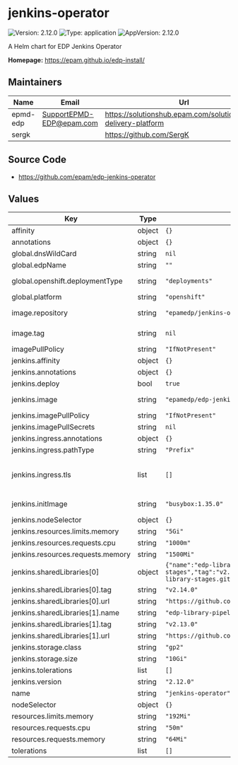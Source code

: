 # jenkins-operator

![Version: 2.12.0](https://img.shields.io/badge/Version-2.12.0-informational?style=flat-square) ![Type: application](https://img.shields.io/badge/Type-application-informational?style=flat-square) ![AppVersion: 2.12.0](https://img.shields.io/badge/AppVersion-2.12.0-informational?style=flat-square)

A Helm chart for EDP Jenkins Operator

**Homepage:** <https://epam.github.io/edp-install/>

## Maintainers

| Name | Email | Url |
| ---- | ------ | --- |
| epmd-edp | <SupportEPMD-EDP@epam.com> | <https://solutionshub.epam.com/solution/epam-delivery-platform> |
| sergk |  | <https://github.com/SergK> |

## Source Code

* <https://github.com/epam/edp-jenkins-operator>

## Values

| Key | Type | Default | Description |
|-----|------|---------|-------------|
| affinity | object | `{}` |  |
| annotations | object | `{}` |  |
| global.dnsWildCard | string | `nil` | a cluster DNS wildcard name |
| global.edpName | string | `""` | namespace or a project name (in case of OpenShift) |
| global.openshift.deploymentType | string | `"deployments"` | Wich type of kind will be deployed to Openshift (values: deployments/deploymentConfigs) |
| global.platform | string | `"openshift"` | platform type that can be "kubernetes" or "openshift" |
| image.repository | string | `"epamedp/jenkins-operator"` | EDP jenkins-operator Docker image name. The released image can be found on [Dockerhub](https://hub.docker.com/r/epamedp/jenkins-operator) |
| image.tag | string | `nil` | EDP jenkins-operator Docker image tag. The released image can be found on [Dockerhub](https://hub.docker.com/r/epamedp/jenkins-operator/tags) |
| imagePullPolicy | string | `"IfNotPresent"` |  |
| jenkins.affinity | object | `{}` |  |
| jenkins.annotations | object | `{}` |  |
| jenkins.deploy | bool | `true` | Flag to enable/disable Jenkins deploy |
| jenkins.image | string | `"epamedp/edp-jenkins"` | EDP Jenkins Docker image name. Default supported is "epamedp/edp-jenkins" |
| jenkins.imagePullPolicy | string | `"IfNotPresent"` |  |
| jenkins.imagePullSecrets | string | `nil` | Secrets to pull from private Docker registry |
| jenkins.ingress.annotations | object | `{}` |  |
| jenkins.ingress.pathType | string | `"Prefix"` | pathType is only for k8s >= 1.1= |
| jenkins.ingress.tls | list | `[]` | See https://kubernetes.io/blog/2020/04/02/improvements-to-the-ingress-api-in-kubernetes-1.18/#specifying-the-class-of-an-ingress ingressClassName: nginx |
| jenkins.initImage | string | `"busybox:1.35.0"` | Init Docker image for Jenkins deployment. Default is "busybox" |
| jenkins.nodeSelector | object | `{}` |  |
| jenkins.resources.limits.memory | string | `"5Gi"` |  |
| jenkins.resources.requests.cpu | string | `"1000m"` |  |
| jenkins.resources.requests.memory | string | `"1500Mi"` |  |
| jenkins.sharedLibraries[0] | object | `{"name":"edp-library-stages","tag":"v2.14.0","url":"https://github.com/epam/edp-library-stages.git"}` | EDP shared-library name |
| jenkins.sharedLibraries[0].tag | string | `"v2.14.0"` | EDP shared-library repository version |
| jenkins.sharedLibraries[0].url | string | `"https://github.com/epam/edp-library-stages.git"` | EDP shared-library repository link |
| jenkins.sharedLibraries[1].name | string | `"edp-library-pipelines"` |  |
| jenkins.sharedLibraries[1].tag | string | `"v2.13.0"` |  |
| jenkins.sharedLibraries[1].url | string | `"https://github.com/epam/edp-library-pipelines.git"` |  |
| jenkins.storage.class | string | `"gp2"` | Storageclass for Jenkins data volume |
| jenkins.storage.size | string | `"10Gi"` | Jenkins data volume capacity |
| jenkins.tolerations | list | `[]` |  |
| jenkins.version | string | `"2.12.0"` | EDP Jenkins Docker image tag |
| name | string | `"jenkins-operator"` | component name |
| nodeSelector | object | `{}` |  |
| resources.limits.memory | string | `"192Mi"` |  |
| resources.requests.cpu | string | `"50m"` |  |
| resources.requests.memory | string | `"64Mi"` |  |
| tolerations | list | `[]` |  |


